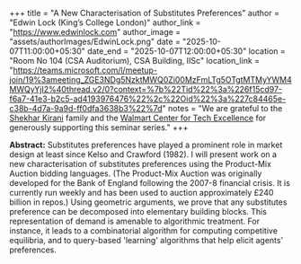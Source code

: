 +++
title = "A New Characterisation of Substitutes Preferences"
author = "Edwin Lock (King’s College London)"
author_link = "https://www.edwinlock.com"
author_image = "assets/authorImages/EdwinLock.png"
date = "2025-10-07T11:00:00+05:30"
date_end = "2025-10-07T12:00:00+05:30"
location = "Room No 104 (CSA Auditorium), CSA Building, IISc"
location_link = "https://teams.microsoft.com/l/meetup-join/19%3ameeting_ZGE3NDg5NzktMWQ0Zi00MzFmLTg5OTgtMTMyYWM4MWQyYjI2%40thread.v2/0?context=%7b%22Tid%22%3a%226f15cd97-f6a7-41e3-b2c5-ad4193976476%22%2c%22Oid%22%3a%227c84465e-c38b-4d7a-9a9d-ff0dfa3638b3%22%7d"
notes = "We are grateful to the <a href = "https://www.accel.com/people/shekhar-kirani" target= "_blank">Shekhar Kirani</a> family and the <a href = "https://www.csa.iisc.ac.in/cfe-walmart/" target= "_blank">Walmart Center for Tech Excellence</a> for generously supporting this seminar series."
+++

<b>Abstract:</b>
Substitutes preferences have played a prominent role in market design at least since Kelso and Crawford (1982). I will present work on a new characterisation of substitutes preferences using the Product-Mix Auction bidding languages. (The Product-Mix Auction was originally developed for the Bank of England following the 2007-8 financial crisis. It is currently run weekly and has been used to auction approximately £240 billion in repos.) Using geometric arguments, we prove that any substitutes preference can be decomposed into elementary building blocks. This representation of demand is amenable to algorithmic treatment. For instance, it leads to a combinatorial algorithm for computing competitive equilibria, and to query-based 'learning' algorithms that help elicit agents’ preferences.